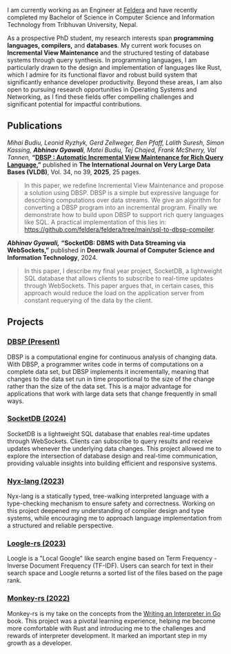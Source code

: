 I am currently working as an Engineer at [Feldera](https://feldera.com) and have recently completed my Bachelor of Science in Computer Science and Information Technology from Tribhuvan University, Nepal.

As a prospective PhD student, my research interests span **programming languages, compilers,** and **databases**. My current work focuses on **Incremental View Maintenance** and the structured testing of database systems through query synthesis. In programming languages, I am particularly drawn to the design and implementation of languages like Rust, which I admire for its functional flavor and robust build system that significantly enhance developer productivity. Beyond these areas, I am also open to pursuing research opportunities in Operating Systems and Networking, as I find these fields offer compelling challenges and significant potential for impactful contributions.

## Publications

*Mihai Budiu, Leonid Ryzhyk, Gerd Zellweger, Ben Pfaff, Lalith Suresh, Simon Kassing, **Abhinav Gyawali**, Matei Budiu,
Tej Chajed, Frank McSherry, Val Tannen,* **“[DBSP : Automatic Incremental View Maintenance for Rich Query Language](https://rdcu.be/elhs5),”**  published in
**The International Journal on Very Large Data Bases (VLDB)**, Vol. 34, no 39, **2025**, 25 pages.
  
> In this paper, we redefine Incremental View Maintenance and propose a solution using DBSP. DBSP is a simple but expressive language for describing computations over data streams. We give an algorithm for converting a DBSP program into an incremental program. Finally we demonstrate how to build upon DBSP to support rich query languages like SQL. A practical implementation of this lies in: <https://github.com/feldera/feldera/tree/main/sql-to-dbsp-compiler>.

***Abhinav Gyawali,*** **“SocketDB: DBMS with Data Streaming via WebSockets,”** published in
**Deerwalk Journal of Computer Science and Information Technology**, 2024.

> In this paper, I describe my final year project, SocketDB, a lightweight SQL database that allows clients to subscribe to real-time updates through WebSockets. This paper argues that, in certain cases, this approach would reduce the load on the application server from constant requerying of the data by the client.


## Projects

### [DBSP (Present)](https://github.com/feldera/feldera/tree/main/crates/dbsp)
DBSP is a computational engine for continuous analysis of changing data. With DBSP, a programmer writes code in terms of
computations on a complete data set, but DBSP implements it incrementally, meaning that changes to the data set run in
time proportional to the size of the change rather than the size of the data set. This is a major advantage for applications that
work with large data sets that change frequently in small ways.

### [SocketDB (2024)](https://github.com/abhizer/socketdb)
SocketDB is a lightweight SQL database that enables real-time updates through WebSockets. Clients can subscribe to query results and receive updates whenever the underlying data changes. This project allowed me to explore the intersection of database design and real-time communication, providing valuable insights into building efficient and responsive systems.  

### [Nyx-lang (2023)](https://github.com/abhizer/nyx-lang)
Nyx-lang is a statically typed, tree-walking interpreted language with a type-checking mechanism to ensure safety and correctness. Working on this project deepened my understanding of compiler design and type systems, while encouraging me to approach language implementation from a structured and reliable perspective.  

### [Loogle-rs (2023)](https://github.com/abhizer/loogle-rs)
Loogle is a "Local Google" like search engine based on Term Frequency - Inverse Document Frequency (TF-IDF). Users can search for text in their search space and Loogle returns a sorted list of the files based on the page rank.

### [Monkey-rs (2022)](https://github.com/abhizer/monkey-rs)
Monkey-rs is my take on the concepts from the [Writing an Interpreter in Go](https://interpreterbook.com/) book. This project was a pivotal learning experience, helping me become more comfortable with Rust and introducing me to the challenges and rewards of interpreter development. It marked an important step in my growth as a developer.  
